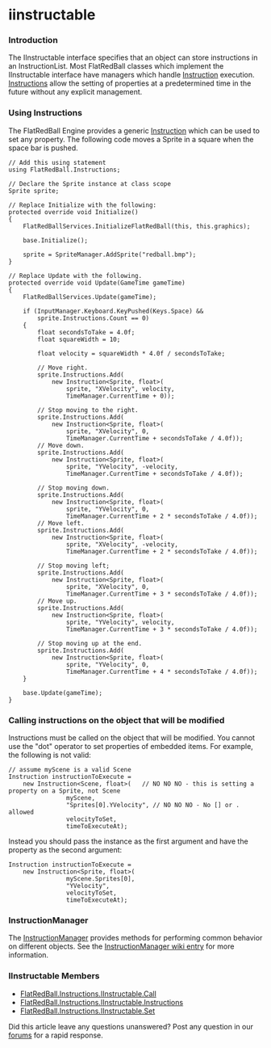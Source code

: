 # iinstructable

### Introduction

The IInstructable interface specifies that an object can store instructions in an InstructionList. Most FlatRedBall classes which implement the IInstructable interface have managers which handle [Instruction](../../../../../frb/docs/index.php) execution. [Instructions](../../../../../frb/docs/index.php) allow the setting of properties at a predetermined time in the future without any explicit management.

### Using Instructions

The FlatRedBall Engine provides a generic [Instruction](../../../../../frb/docs/index.php) which can be used to set any property. The following code moves a Sprite in a square when the space bar is pushed.

```
// Add this using statement
using FlatRedBall.Instructions;

// Declare the Sprite instance at class scope
Sprite sprite;

// Replace Initialize with the following:
protected override void Initialize()
{
    FlatRedBallServices.InitializeFlatRedBall(this, this.graphics);

    base.Initialize();

    sprite = SpriteManager.AddSprite("redball.bmp");
}

// Replace Update with the following.
protected override void Update(GameTime gameTime)
{
    FlatRedBallServices.Update(gameTime);

    if (InputManager.Keyboard.KeyPushed(Keys.Space) && 
        sprite.Instructions.Count == 0)
    {
        float secondsToTake = 4.0f;
        float squareWidth = 10;

        float velocity = squareWidth * 4.0f / secondsToTake;

        // Move right.
        sprite.Instructions.Add(
            new Instruction<Sprite, float>(
                sprite, "XVelocity", velocity, 
                TimeManager.CurrentTime + 0));

        // Stop moving to the right.
        sprite.Instructions.Add(
            new Instruction<Sprite, float>(
                sprite, "XVelocity", 0, 
                TimeManager.CurrentTime + secondsToTake / 4.0f));
        // Move down.
        sprite.Instructions.Add(
            new Instruction<Sprite, float>(
                sprite, "YVelocity", -velocity, 
                TimeManager.CurrentTime + secondsToTake / 4.0f));

        // Stop moving down.
        sprite.Instructions.Add(
            new Instruction<Sprite, float>(
                sprite, "YVelocity", 0, 
                TimeManager.CurrentTime + 2 * secondsToTake / 4.0f));
        // Move left.
        sprite.Instructions.Add(
            new Instruction<Sprite, float>(
                sprite, "XVelocity", -velocity, 
                TimeManager.CurrentTime + 2 * secondsToTake / 4.0f));

        // Stop moving left;
        sprite.Instructions.Add(
            new Instruction<Sprite, float>(
                sprite, "XVelocity", 0, 
                TimeManager.CurrentTime + 3 * secondsToTake / 4.0f));
        // Move up.
        sprite.Instructions.Add(
            new Instruction<Sprite, float>(
                sprite, "YVelocity", velocity, 
                TimeManager.CurrentTime + 3 * secondsToTake / 4.0f));

        // Stop moving up at the end.
        sprite.Instructions.Add(
            new Instruction<Sprite, float>(
                sprite, "YVelocity", 0, 
                TimeManager.CurrentTime + 4 * secondsToTake / 4.0f));
    }

    base.Update(gameTime);
}
```

### Calling instructions on the object that will be modified

Instructions must be called on the object that will be modified. You cannot use the "dot" operator to set properties of embedded items. For example, the following is not valid:

```
// assume myScene is a valid Scene
Instruction instructionToExecute = 
    new Instruction<Scene, float>(   // NO NO NO - this is setting a property on a Sprite, not Scene
                myScene, 
                "Sprites[0].YVelocity", // NO NO NO - No [] or . allowed
                velocityToSet, 
                timeToExecuteAt);
```

Instead you should pass the instance as the first argument and have the property as the second argument:

```
Instruction instructionToExecute = 
    new Instruction<Sprite, float>(   
                myScene.Sprites[0], 
                "YVelocity",
                velocityToSet, 
                timeToExecuteAt);
```

### InstructionManager

The [InstructionManager](../../../../../frb/docs/index.php) provides methods for performing common behavior on different objects. See the [InstructionManager wiki entry](../../../../../frb/docs/index.php) for more information.

### IInstructable Members

* [FlatRedBall.Instructions.IInstructable.Call](../../../../../frb/docs/index.php)
* [FlatRedBall.Instructions.IInstructable.Instructions](../../../../../frb/docs/index.php)
* [FlatRedBall.Instructions.IInstructable.Set](../../../../../frb/docs/index.php)

Did this article leave any questions unanswered? Post any question in our [forums](../../../../../frb/forum.md) for a rapid response.
